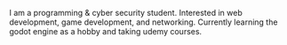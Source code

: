 I am a programming & cyber security student.
Interested in web development, game development, and networking.
Currently learning the godot engine as a hobby and taking udemy courses.

